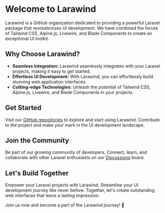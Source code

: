 # Welcome to Larawind

Larawind is a GitHub organization dedicated to providing a powerful Laravel package that revolutionizes UI development. We have combined the forces of Tailwind CSS, Alpine.js, Livewire, and Blade Components to create an exceptional UI toolkit.

## Why Choose Larawind?

- **Seamless Integration:** Larawind seamlessly integrates with your Laravel projects, making it easy to get started.
- **Effortless UI Development:** With Larawind, you can effortlessly build stunning web application interfaces.
- **Cutting-edge Technologies:** Unleash the potential of Tailwind CSS, Alpine.js, Livewire, and Blade Components in your projects.

## Get Started

Visit our [GitHub repositories](https://github.com/larawind) to explore and start using Larawind. Contribute to the project and make your mark in the UI development landscape.

## Join the Community

Be part of our growing community of developers. Connect, learn, and collaborate with other Laravel enthusiasts on our [Discussions](https://github.com/larawind/discussions) board.

## Let's Build Together

Empower your Laravel projects with Larawind. Streamline your UI development journey like never before. Together, let's create outstanding web interfaces that leave a lasting impression.

Join us now and become a part of the Larawind journey! 🚀

